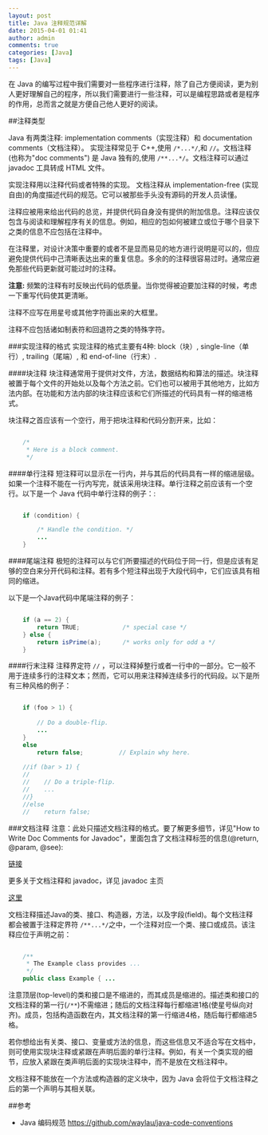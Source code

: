 ```yaml
---
layout: post
title: Java 注释规范详解
date: 2015-04-01 01:41
author: admin
comments: true
categories: [Java]
tags: [Java]
---
```


在 Java 的编写过程中我们需要对一些程序进行注释，除了自己方便阅读，更为别人更好理解自己的程序，所以我们需要进行一些注释，可以是编程思路或者是程序的作用，总而言之就是方便自己他人更好的阅读。

##注释类型

Java 有两类注释: implementation comments（实现注释）和 documentation comments（文档注释）。 实现注释常见于 C++,使用 `/*...*/`,和 `//`。文档注释 (也称为"doc comments") 是 Java 独有的,使用 `/**...*/`。文档注释可以通过 javadoc 工具转成 HTML 文件。

<!-- more -->

实现注释用以注释代码或者特殊的实现。 文档注释从 implementation-free (实现自由)的角度描述代码的规范。它可以被那些手头没有源码的开发人员读懂。

注释应被用来给出代码的总览，并提供代码自身没有提供的附加信息。注释应该仅包含与阅读和理解程序有关的信息。例如，相应的包如何被建立或位于哪个目录下之类的信息不应包括在注释中。

在注释里，对设计决策中重要的或者不是显而易见的地方进行说明是可以的，但应避免提供代码中己清晰表达出来的重复信息。多余的的注释很容易过时。通常应避免那些代码更新就可能过时的注释。

**注意:** 频繁的注释有时反映出代码的低质量。当你觉得被迫要加注释的时候，考虑一下重写代码使其更清晰。

注释不应写在用星号或其他字符画出来的大框里。

注释不应包括诸如制表符和回退符之类的特殊字符。

###实现注释的格式
实现注释的格式主要有4种: block（块）, single-line（单行）, trailing（尾端）, 和 end-of-line（行末）.

####块注释
块注释通常用于提供对文件，方法，数据结构和算法的描述。块注释被置于每个文件的开始处以及每个方法之前。它们也可以被用于其他地方，比如方法内部。在功能和方法内部的块注释应该和它们所描述的代码具有一样的缩进格式。

块注释之首应该有一个空行，用于把块注释和代码分割开来，比如：

```java

	/*
	 * Here is a block comment.
	 */

```

####单行注释
短注释可以显示在一行内，并与其后的代码具有一样的缩进层级。如果一个注释不能在一行内写完，就该采用块注释。单行注释之前应该有一个空行。以下是一个 Java 代码中单行注释的例子：:

```java

	if (condition) {

	    /* Handle the condition. */
	    ...
	}

```

####尾端注释
极短的注释可以与它们所要描述的代码位于同一行，但是应该有足够的空白来分开代码和注释。若有多个短注释出现于大段代码中，它们应该具有相同的缩进。

以下是一个Java代码中尾端注释的例子：

```java

	if (a == 2) {
	    return TRUE;            /* special case */
	} else {
	    return isPrime(a);      /* works only for odd a */
	}

```

####行末注释
注释界定符 `//` ，可以注释掉整行或者一行中的一部分。它一般不用于连续多行的注释文本；然而，它可以用来注释掉连续多行的代码段。以下是所有三种风格的例子：

```java

	if (foo > 1) {
	
	    // Do a double-flip.
	    ...
	}
	else
	    return false;          // Explain why here.
	
	//if (bar > 1) {
	//
	//    // Do a triple-flip.
	//    ...
	//}
	//else
	//    return false;

```

###文档注释
注意：此处只描述文档注释的格式。要了解更多细节，详见"How to Write Doc Comments for Javadoc"，里面包含了文档注释标签的信息(@return, @param, @see): 

[链接](http://www.oracle.com/technetwork/java/javase/documentation/index-137868.html)

更多关于文档注释和 javadoc，详见 javadoc 主页

[这里](http://www.oracle.com/technetwork/java/javase/documentation/codeconventions-141999.html#)

文档注释描述Java的类、接口、构造器，方法，以及字段(field)。每个文档注释都会被置于注释定界符 `/**...*/`之中，一个注释对应一个类、接口或成员。该注释应位于声明之前：

```java

	/**
	 * The Example class provides ...
	 */
	public class Example { ...

```

注意顶层(top-level)的类和接口是不缩进的，而其成员是缩进的。描述类和接口的文档注释的第一行(`/**`)不需缩进；随后的文档注释每行都缩进1格(使星号纵向对齐)。成员，包括构造函数在内，其文档注释的第一行缩进4格，随后每行都缩进5格。

若你想给出有关类、接口、变量或方法的信息，而这些信息又不适合写在文档中，则可使用实现块注释或紧跟在声明后面的单行注释。例如，有关一个类实现的细节，应放入紧跟在类声明后面的实现块注释中，而不是放在文档注释中。

文档注释不能放在一个方法或构造器的定义块中，因为 Java 会将位于文档注释之后的第一个声明与其相关联。


##参考

* Java 编码规范 <https://github.com/waylau/java-code-conventions> 
 